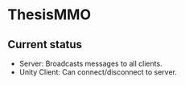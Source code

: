 # ThesisMMO

## Current status

- Server: Broadcasts messages to all clients.
- Unity Client: Can connect/disconnect to server.

